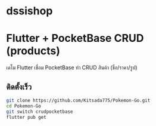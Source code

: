 # dssishop

# Flutter + PocketBase CRUD (products)

เดโม Flutter เชื่อม PocketBase ทำ CRUD สินค้า (ชื่อ/ราคา/รูป)

## ติดตั้งเร็ว
```bash
git clone https://github.com/Kitsada775/Pokemon-Go.git
cd Pokemon-Go
git switch crudpocketbase
flutter pub get
